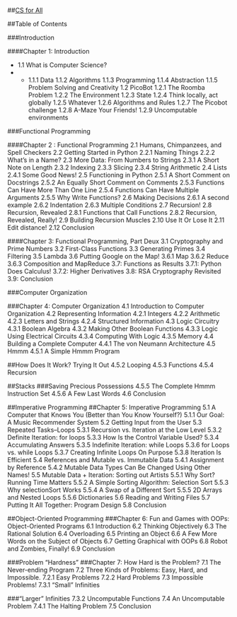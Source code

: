 ##[CS for All](https://www.cs.hmc.edu/csforall/)

##Table of Contents

###Introduction

####Chapter 1: Introduction
- 1.1 What is Computer Science?
- - 1.1.1 Data
1.1.2 Algorithms
1.1.3 Programming
1.1.4 Abstraction
1.1.5 Problem Solving and Creativity
1.2 PicoBot
1.2.1 The Roomba Problem
1.2.2 The Environment
1.2.3 State
1.2.4 Think locally, act globally
1.2.5 Whatever
1.2.6 Algorithms and Rules
1.2.7 The Picobot challenge
1.2.8 A-Maze Your Friends!
1.2.9 Uncomputable environments

###Functional Programming

####Chapter 2 : Functional Programming
2.1 Humans, Chimpanzees, and Spell Checkers
2.2 Getting Started in Python
2.2.1 Naming Things
2.2.2 What’s in a Name?
2.3 More Data: From Numbers to Strings
2.3.1 A Short Note on Length
2.3.2 Indexing
2.3.3 Slicing
2.3.4 String Arithmetic
2.4 Lists
2.4.1 Some Good News!
2.5 Functioning in Python
2.5.1 A Short Comment on Docstrings
2.5.2 An Equally Short Comment on Comments
2.5.3 Functions Can Have More Than One Line
2.5.4 Functions Can Have Multiple Arguments
2.5.5 Why Write Functions?
2.6 Making Decisions
2.6.1 A second example
2.6.2 Indentation
2.6.3 Multiple Conditions
2.7 Recursion!
2.8 Recursion, Revealed
2.8.1 Functions that Call Functions
2.8.2 Recursion, Revealed, Really!
2.9 Building Recursion Muscles
2.10 Use It Or Lose It
2.11 Edit distance!
2.12 Conclusion

####Chapter 3: Functional Programming, Part Deux
3.1 Cryptography and Prime Numbers
3.2 First-Class Functions
3.3 Generating Primes
3.4 Filtering
3.5 Lambda
3.6 Putting Google on the Map!
3.6.1 Map
3.6.2 Reduce
3.6.3 Composition and MapReduce
3.7: Functions as Results
3.7.1: Python Does Calculus!
3.7.2: Higher Derivatives
3.8: RSA Cryptography Revisited
3.9: Conclusion

###Computer Organization

###Chapter 4: Computer Organization
4.1 Introduction to Computer Organization
4.2 Representing Information
4.2.1 Integers
4.2.2 Arithmetic
4.2.3 Letters and Strings
4.2.4 Structured Information
4.3 Logic Circuitry
4.3.1 Boolean Algebra
4.3.2 Making Other Boolean Functions
4.3.3 Logic Using Electrical Circuits
4.3.4 Computing With Logic
4.3.5 Memory
4.4 Building a Complete Computer
4.4.1 The von Neumann Architecture
4.5 Hmmm
4.5.1 A Simple Hmmm Program

##How Does It Work?
Trying It Out
4.5.2 Looping
4.5.3 Functions
4.5.4 Recursion

##Stacks
###Saving Precious Possessions
4.5.5 The Complete Hmmm Instruction Set
4.5.6 A Few Last Words
4.6 Conclusion

##Imperative Programming
##Chapter 5: Imperative Programming
5.1 A Computer that Knows You (Better than You Know Yourself?)
5.1.1 Our Goal: A Music Recommender System
5.2 Getting Input from the User
5.3 Repeated Tasks–Loops
5.3.1 Recursion vs. Iteration at the Low Level
5.3.2 Definite Iteration: for loops
5.3.3 How Is the Control Variable Used?
5.3.4 Accumulating Answers
5.3.5 Indefinite Iteration: while Loops
5.3.6 for Loops vs. while Loops
5.3.7 Creating Infinite Loops On Purpose
5.3.8 Iteration Is Efficient
5.4 References and Mutable vs. Immutable Data
5.4.1 Assignment by Reference
5.4.2 Mutable Data Types Can Be Changed Using Other Names!
5.5 Mutable Data + Iteration: Sorting out Artists
5.5.1 Why Sort? Running Time Matters
5.5.2 A Simple Sorting Algorithm: Selection Sort
5.5.3 Why selectionSort Works
5.5.4 A Swap of a Different Sort
5.5.5 2D Arrays and Nested Loops
5.5.6 Dictionaries
5.6 Reading and Writing Files
5.7 Putting It All Together: Program Design
5.8 Conclusion

##Object-Oriented Programming
###Chapter 6: Fun and Games with OOPs: Object-Oriented Programs
6.1 Introduction
6.2 Thinking Objectively
6.3 The Rational Solution
6.4 Overloading
6.5 Printing an Object
6.6 A Few More Words on the Subject of Objects
6.7 Getting Graphical with OOPs
6.8 Robot and Zombies, Finally!
6.9 Conclusion

###Problem “Hardness”
###Chapter 7: How Hard is the Problem?
7.1 The Never-ending Program
7.2 Three Kinds of Problems: Easy, Hard, and Impossible.
7.2.1 Easy Problems
7.2.2 Hard Problems
7.3 Impossible Problems!
7.3.1 “Small” Infinities

###“Larger” Infinities
7.3.2 Uncomputable Functions
7.4 An Uncomputable Problem
7.4.1 The Halting Problem
7.5 Conclusion
